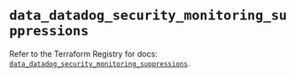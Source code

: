 # `data_datadog_security_monitoring_suppressions`

Refer to the Terraform Registry for docs: [`data_datadog_security_monitoring_suppressions`](https://registry.terraform.io/providers/datadog/datadog/3.37.0/docs/data-sources/security_monitoring_suppressions).
